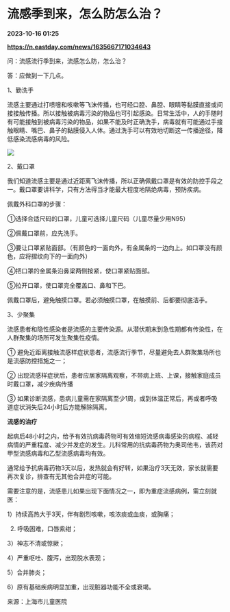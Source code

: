 # 流感季到来，怎么防怎么治？

**2023-10-16 01:25**

**https://n.eastday.com/news/1635667171034643**

问：流感流行季到来，流感怎么防，怎么治？

答：应做到一下几点。

1、勤洗手

流感主要通过打喷嚏和咳嗽等飞沫传播，也可经口腔、鼻腔、眼睛等黏膜直接或间接接触传播。所以接触被病毒污染的物品也可引起感染。日常生活中，人的手随时有可能接触到被病毒污染的物品，如果不能及时正确洗手，病毒就有可能通过手接触眼睛、嘴巴、鼻子的黏膜侵入人体。通过洗手可以有效地切断这一传播途径，降低感染流感病毒的风险。

![](https://mz.eastday.com/59602850.jpg?imageslim)

2、戴口罩

我们知道流感主要是通过近距离飞沫传播，所以正确佩戴口罩是有效的防控手段之一。戴口罩要讲科学，只有方法得当才能最大程度地隔绝病毒，预防疾病。

佩戴外科口罩的步骤：

①选择合适尺码的口罩，儿童可选择儿童尺码（儿童尽量少用N95）

②佩戴口罩前，应先洗手。

③要让口罩紧贴面部。（有颜色的一面向外，有金属条的一边向上。如口罩没有颜色，应将摺纹向下的一面向外）

④把口罩的金属条沿鼻梁两侧按紧，使口罩紧贴面部。

⑤拉开口罩，使口罩完全覆盖口、鼻和下巴。

佩戴口罩后，避免触摸口罩。若必须触摸口罩，在触摸前、后都要彻底洁手。

3、少聚集

流感患者和隐性感染者是流感的主要传染源。从潜伏期末到急性期都有传染性，在人群聚集的场所可发生聚集性疫情。

① 避免近距离接触流感样症状患者，流感流行季节，尽量避免去人群聚集场所也是流感防控措施之一；

② 出现流感样症状后，患者应居家隔离观察，不带病上班、上课，接触家庭成员时戴口罩，减少疾病传播

③ 如果诊断流感，患病儿童需在家隔离至少1周，或到体温正常后，再或者呼吸道症状消失后24小时后方能解除隔离。

**流感的治疗**

起病后48小时之内，给予有效抗病毒药物可有效缩短流感病毒感染的病程、减轻病情的严重程度、减少并发症的发生。儿科常用的抗病毒药物为奥司他韦，该药对甲型流感病毒和乙型流感病毒均有效。

通常给予抗病毒药物3天以后，发热就会有好转，如果治疗3天无效，家长就需要再次复诊，排查有无其他合并症的可能。

需要注意的是，流感患儿如果出现下面情况之一，即为重症流感病例，需立刻就医：

1）持续高热大于3天，伴有剧烈咳嗽，咳浓痰或血痰，或胸痛；

2) 呼吸困难，口唇紫绀；

3）神志不清或惊厥；

4）严重呕吐、腹泻，出现脱水表现；

5）合并肺炎；

6）原有基础疾病明显加重，出现脏器功能不全或衰竭。

来源：上海市儿童医院